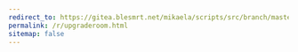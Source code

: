 ```yaml
---
redirect_to: https://gitea.blesmrt.net/mikaela/scripts/src/branch/master/bash/matrix-upgrade-room.bash
permalink: /r/upgraderoom.html
sitemap: false
---
```

